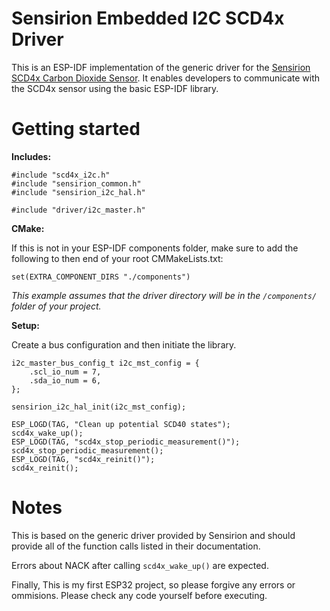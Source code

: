 # Sensirion Embedded I2C SCD4x Driver

This is an ESP-IDF implementation of the generic driver for the [Sensirion SCD4x Carbon Dioxide Sensor](https://www.sensirion.com/scd4x/).
It enables developers to communicate with the SCD4x sensor using the basic ESP-IDF library.

# Getting started

**Includes:**
```
#include "scd4x_i2c.h"
#include "sensirion_common.h"
#include "sensirion_i2c_hal.h"

#include "driver/i2c_master.h"
```

**CMake:**

If this is not in your ESP-IDF components folder, make sure to add the following to then end of your root CMMakeLists.txt:
```
set(EXTRA_COMPONENT_DIRS "./components")
```
*This example assumes that the driver directory will be in the `/components/` folder of your project.*

**Setup:**

Create a bus configuration and then initiate the library.

```
i2c_master_bus_config_t i2c_mst_config = {
	.scl_io_num = 7,
	.sda_io_num = 6,
};

sensirion_i2c_hal_init(i2c_mst_config);

ESP_LOGD(TAG, "Clean up potential SCD40 states");
scd4x_wake_up();
ESP_LOGD(TAG, "scd4x_stop_periodic_measurement()");
scd4x_stop_periodic_measurement();
ESP_LOGD(TAG, "scd4x_reinit()");
scd4x_reinit();
```

# Notes

This is based on the generic driver provided by Sensirion and should provide all of the function calls listed in their documentation.

Errors about NACK after calling `scd4x_wake_up()` are expected.

Finally,
This is my first ESP32 project, so please forgive any errors or ommisions.  Please check any code yourself before executing.